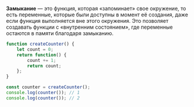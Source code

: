 **Замыкание** — это функция, которая «запоминает» свое окружение, то есть переменные, которые были доступны в момент её создания, даже если функция выполняется вне этого окружения. Это позволяет создавать функции с «внутренним состоянием», где переменные остаются в памяти благодаря замыканию.

```JavaScript
function createCounter() {
    let count = 0;
    return function() {
        count += 1;
        return count;
    };
}

const counter = createCounter();
console.log(counter()); // 1
console.log(counter()); // 2
```